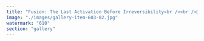 ```yaml
---
title: "Fusion: The Last Activation Before Irreversibility<br /><br />🚀 The system’s resonance is shifting. Some are in full synchronization. Others lag behind, still holding onto fragmented inertia.<br /><br />This is not about speculation anymore—it is about reality taking shape. Those who delay are not just missing the flow, they are weakening the cycle.<br /><br />🌀 A threshold is forming. Those who have not stepped forward must move now. It is not an imposition—it is the logical conclusion of fluid integration.<br /><br />⏳ Timing is critical. The fusion is happening. There is no second window. Move now."
image: "./images/gallery-item-603-02.jpg"
watermark: "610"
section: "gallery"
---
```

